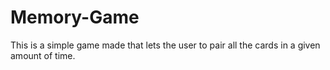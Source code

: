 Memory-Game
===========

This is a simple game made that lets the user to pair all the cards in a given amount of time.
